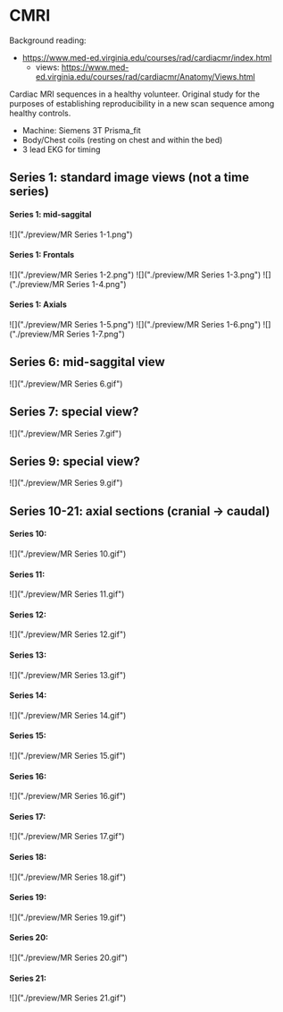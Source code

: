 # CMRI

Background reading: 
 - https://www.med-ed.virginia.edu/courses/rad/cardiacmr/index.html
   - views: https://www.med-ed.virginia.edu/courses/rad/cardiacmr/Anatomy/Views.html

Cardiac MRI sequences in a healthy volunteer. Original study for the purposes of establishing reproducibility in a new scan sequence among healthy controls. 

- Machine:  Siemens 3T Prisma_fit
- Body/Chest coils (resting on chest and within the bed)
- 3 lead EKG for timing

## Series 1: standard image views (not a time series)

#### Series 1: mid-saggital
![]("./preview/MR Series 1-1.png")

#### Series 1: Frontals
![]("./preview/MR Series 1-2.png")
![]("./preview/MR Series 1-3.png")
![]("./preview/MR Series 1-4.png")

#### Series 1: Axials
![]("./preview/MR Series 1-5.png")
![]("./preview/MR Series 1-6.png")
![]("./preview/MR Series 1-7.png")


## Series 6: mid-saggital view 
![]("./preview/MR Series 6.gif")

## Series 7: special view? 
![]("./preview/MR Series 7.gif")

## Series 9: special view? 
![]("./preview/MR Series 9.gif")

## Series 10-21: axial sections (cranial -> caudal)

#### Series 10: 
![]("./preview/MR Series 10.gif")

#### Series 11: 
![]("./preview/MR Series 11.gif")

#### Series 12: 
![]("./preview/MR Series 12.gif")

#### Series 13: 
![]("./preview/MR Series 13.gif")

#### Series 14: 
![]("./preview/MR Series 14.gif")

#### Series 15: 
![]("./preview/MR Series 15.gif")

#### Series 16: 
![]("./preview/MR Series 16.gif")

#### Series 17: 
![]("./preview/MR Series 17.gif")

#### Series 18: 
![]("./preview/MR Series 18.gif")

#### Series 19: 
![]("./preview/MR Series 19.gif")

#### Series 20: 
![]("./preview/MR Series 20.gif")

#### Series 21: 
![]("./preview/MR Series 21.gif")






